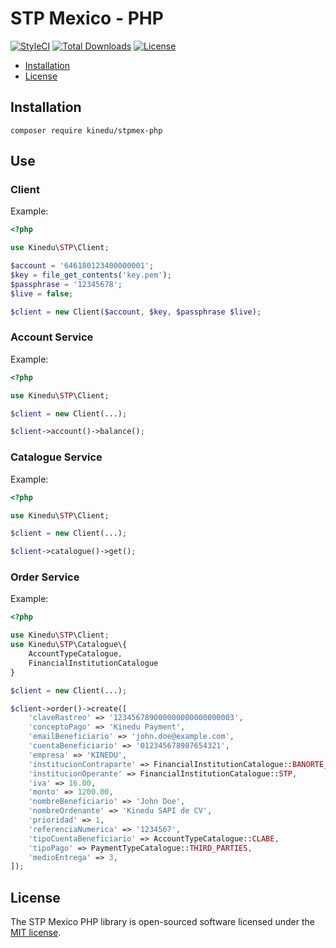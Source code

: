 # STP Mexico - PHP

[![StyleCI](https://styleci.io/repos/211879152/shield?branch=master)](https://styleci.io/repos/211879152)
[![Total Downloads](https://poser.pugx.org/kinedu/stpmex-php/downloads?format=flat-square)](https://packagist.org/packages/kinedu/stpmex-php)
[![License](https://img.shields.io/github/license/kinedu/stpmex-php.svg?style=flat-square)](https://packagist.org/packages/kinedu/stpmex-phpstpmex-php)

- [Installation](#installation)
- [License](#license)

## Installation

```shell
composer require kinedu/stpmex-php
```

## Use

### Client

Example:

```php
<?php

use Kinedu\STP\Client;

$account = '646180123400000001';
$key = file_get_contents('key.pem');
$passphrase = '12345678';
$live = false;

$client = new Client($account, $key, $passphrase $live);
```

### Account Service

Example:

```php
<?php

use Kinedu\STP\Client;

$client = new Client(...);

$client->account()->balance();
```

### Catalogue Service

Example:

```php
<?php

use Kinedu\STP\Client;

$client = new Client(...);

$client->catalogue()->get();
```

### Order Service

Example:

```php
<?php

use Kinedu\STP\Client;
use Kinedu\STP\Catalogue\{
    AccountTypeCatalogue,
    FinancialInstitutionCatalogue
}

$client = new Client(...);

$client->order()->create([
    'claveRastreo' => '123456789000000000000000003',
    'conceptoPago' => 'Kinedu Payment',
    'emailBeneficiario' => 'john.doe@example.com',
    'cuentaBeneficiario' => '012345678987654321',
    'empresa' => 'KINEDU',
    'institucionContraparte' => FinancialInstitutionCatalogue::BANORTE_IXE,
    'institucionOperante' => FinancialInstitutionCatalogue::STP,
    'iva' => 16.00,
    'monto' => 1200.00,
    'nombreBeneficiario' => 'John Doe',
    'nombreOrdenante' => 'Kinedu SAPI de CV',
    'prioridad' => 1,
    'referenciaNumerica' => '1234567',
    'tipoCuentaBeneficiario' => AccountTypeCatalogue::CLABE,
    'tipoPago' => PaymentTypeCatalogue::THIRD_PARTIES,
    'medioEntrega' => 3,
]);
```

## License

The STP Mexico PHP library is open-sourced software licensed under the [MIT license](LICENSE).
